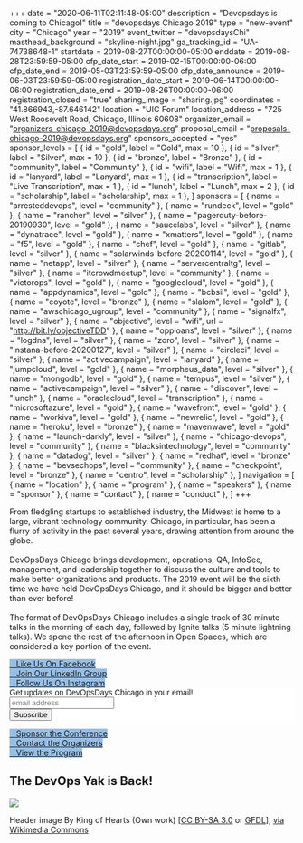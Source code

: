 +++
date = "2020-06-11T02:11:48-05:00"
description = "Devopsdays is coming to Chicago!"
title = "devopsdays Chicago 2019"
type = "new-event"
city = "Chicago"
year = "2019"
event_twitter = "devopsdaysChi"
masthead_background = "skyline-night.jpg"
ga_tracking_id = "UA-74738648-1"
startdate = 2019-08-27T00:00:00-05:00
enddate = 2019-08-28T23:59:59-05:00
cfp_date_start = 2019-02-15T00:00:00-06:00
cfp_date_end = 2019-05-03T23:59:59-05:00
cfp_date_announce = 2019-06-03T23:59:59-05:00
registration_date_start = 2019-06-14T00:00:00-06:00
registration_date_end = 2019-08-26T00:00:00-06:00
registration_closed = "true"
sharing_image = "sharing.jpg"
coordinates = "41.866943,-87.646142"
location = "UIC Forum"
location_address = "725 West Roosevelt Road, Chicago, Illinois 60608"
organizer_email = "organizers-chicago-2019@devopsdays.org"
proposal_email = "proposals-chicago-2019@devopsdays.org"
sponsors_accepted = "yes"
sponsor_levels = [
    { id = "gold", label = "Gold", max = 10 },
    { id = "silver", label = "Silver", max = 10 },
    { id = "bronze", label = "Bronze" },
    { id = "community", label = "Community" },
    { id = "wifi", label = "Wifi", max = 1 },
    { id = "lanyard", label = "Lanyard", max = 1 },
    { id = "transcription", label = "Live Transcription", max = 1 },
    { id = "lunch", label = "Lunch", max = 2 },
    { id = "scholarship", label = "scholarship", max = 1 },
]
sponsors = [
    { name = "arresteddevops", level = "community" },
    { name = "rundeck", level = "gold" },
    { name = "rancher", level = "silver" },
    { name = "pagerduty-before-20190930", level = "gold" },
    { name = "saucelabs", level = "silver" },
    { name = "dynatrace", level = "gold" },
    { name = "xmatters", level = "gold" },
    { name = "f5", level = "gold" },
    { name = "chef", level = "gold" },
    { name = "gitlab", level = "silver" },
    { name = "solarwinds-before-20200114", level = "gold" },
    { name = "netapp", level = "silver" },
    { name = "servercentraltg", level = "silver" },
    { name = "itcrowdmeetup", level = "community" },
    { name = "victorops", level = "gold" },
    { name = "googlecloud", level = "gold" },
    { name = "appdynamics", level = "gold" },
    { name = "bcbsil", level = "gold" },
    { name = "coyote", level = "bronze" },
    { name = "slalom", level = "gold" },
    { name = "awschicago_ugroup", level = "community" },
    { name = "signalfx", level = "silver" },
    { name = "objective", level = "wifi", url = "http://bit.ly/objectiveTDD" },
    { name = "opploans", level = "silver" },
    { name = "logdna", level = "silver" },
    { name = "zoro", level = "silver" },
    { name = "instana-before-20200127", level = "silver" },
    { name = "circleci", level = "silver" },
    { name = "activecampaign", level = "lanyard" },
    { name = "jumpcloud", level = "gold" },
    { name = "morpheus_data", level = "silver" },
    { name = "mongodb", level = "gold" },
    { name = "tempus", level = "silver" },
    { name = "activecampaign", level = "silver" },
    { name = "discover", level = "lunch" },
    { name = "oraclecloud", level = "transcription" },
    { name = "microsoftazure", level = "gold" },
    { name = "wavefront", level = "gold" },
    { name = "workiva", level = "gold" },
    { name = "newrelic", level = "gold" },
    { name = "heroku", level = "bronze" },
    { name = "mavenwave", level = "gold" },
    { name = "launch-darkly", level = "silver" },
    { name = "chicago-devops", level = "community" },
    { name = "blacksintechnology", level = "community" },
    { name = "datadog", level = "silver" },
    { name = "redhat", level = "bronze" },
    { name = "bevsechops", level = "community" },
    { name = "checkpoint", level = "bronze" },
    { name = "centro", level = "scholarship" },
]
navigation = [
    { name = "location" },
    { name = "program" },
    { name = "speakers" },
    { name = "sponsor" },
    { name = "contact" },
    { name = "conduct" },
]
+++
<div class = "row">
  <div class = "col-md-6 push-md-6">

From fledgling startups to established industry, the Midwest is home to a large, vibrant technology community. Chicago, in particular, has been a flurry of activity in the past several years, drawing attention from around the globe.
<br><br>
DevOpsDays Chicago brings development, operations, QA, InfoSec, management, and leadership together to discuss the culture and tools to make better organizations and products. The 2019 event will be the sixth time we have held DevOpsDays Chicago, and it should be bigger and better than ever before!
<br><br>
The format of DevOpsDays Chicago includes a single track of 30 minute talks in the morning of each day, followed by Ignite talks (5 minute lightning talks). We spend the rest of the afternoon in Open Spaces, which are considered a key portion of the event.
<div class = "row">
  <div class = "col-md-12">
  <div class = "row justify-content-center">
    <div class = "d-flex p-2">
      <a class="btn btn-primary btn-block"  style = "margin-top: 10px; margin-bottom: 10px; background-color: #96bfe6; border-color: #96bfe6;" href="https://www.facebook.com/devopsdayschi">
        <i class="fa fa-facebook-square fa-lg"></i>   Like Us On Facebook
      </a>
    </div>
    <div class = "d-flex p-2">
      <a class="btn btn-primary btn-block"  style = "margin-top: 10px; margin-bottom: 10px; background-color: #96bfe6; border-color: #96bfe6;" href="https://www.linkedin.com/groups/7052023/">
        <i class="fa fa-linkedin-square fa-lg"></i>   Join Our LinkedIn Group
      </a>
    </div>
    <div class = "d-flex p-2">
      <a class="btn btn-primary btn-block"  style = "margin-top: 10px; margin-bottom: 10px; background-color: #96bfe6; border-color: #96bfe6;" href="https://www.instagram.com/devopsdayschi/">
        <i class="fa fa-instagram fa-lg"></i>   Follow Us On Instagram
      </a>
    </div>
    </div>
    <div class = "row">
  <div class = "col-md-6">
  
<!-- Begin Mailchimp Signup Form -->
<link href="//cdn-images.mailchimp.com/embedcode/slim-10_7.css" rel="stylesheet" type="text/css">
<style type="text/css">
	#mc_embed_signup{background:#fff; clear:left; font:14px Helvetica,Arial,sans-serif; }
	/* Add your own Mailchimp form style overrides in your site stylesheet or in this style block.
	   We recommend moving this block and the preceding CSS link to the HEAD of your HTML file. */
</style>
<div id="mc_embed_signup">
<form action="https://devopsdays.us17.list-manage.com/subscribe/post?u=73fa675560db334c7a7c193b4&id=f0b1752604" method="post" id="mc-embedded-subscribe-form" name="mc-embedded-subscribe-form" class="validate" target="_blank" novalidate>
    <div id="mc_embed_signup_scroll">
	<label for="mce-EMAIL">Get updates on DevOpsDays Chicago in your email!</label>
	<input type="email" value="" name="EMAIL" class="email" id="mce-EMAIL" placeholder="email address" required>
    <!-- real people should not fill this in and expect good things - do not remove this or risk form bot signups-->
    <div style="position: absolute; left: -5000px;" aria-hidden="true"><input type="text" name="b_73fa675560db334c7a7c193b4_f0b1752604" tabindex="-1" value=""></div>
    <div class="clear"><input type="submit" value="Subscribe" name="subscribe" id="mc-embedded-subscribe" class="button"></div>
    </div>
</form>

</div>

<!--End mc_embed_signup-->
  </div>
</div>
  </div>
</div> 

  </div>
  <div class = "col-md-6 pull-md-6">
    <div class = "row"><!-- begin a content element -->
      <div class = "col-md-12">
      <div class = "row justify-content-center">
        <div class = "d-flex p-2">
          <a class="btn btn-primary btn-block"  style = "margin-top: 10px; margin-bottom: 10px; background-color: #96bfe6; border-color: #96bfe6;" href="/events/2019/chicago/sponsor">
            <i class="fa fa-money fa-lg"></i>   Sponsor the Conference
          </a>
        </div>
        <div class = "d-flex p-2">
          <a class="btn btn-primary btn-block"  style = "margin-top: 10px; margin-bottom: 10px; background-color: #96bfe6; border-color: #96bfe6;" href="/events/2019/chicago/contact">
            <i class="fa fa-envelope-o fa-lg"></i>   Contact the Organizers
          </a>
        </div>
        </div>
      </div>
    </div> <!-- end a content element -->
        <div class = "row"><!-- begin a content element -->
      <div class = "col-md-12">
      <div class = "row justify-content-center">
        <div class = "d-flex p-2">
          <a class="btn btn-primary btn-block"  style = "margin-top: 10px; margin-bottom: 10px; background-color: #96bfe6; border-color: #96bfe6;" href="/events/2019/chicago/program">
            <i class="fa fa-book fa-lg"></i>   View the Program
          </a>
        </div>
        </div>
      </div>
    </div> <!-- end a content element -->
<h2>The DevOps Yak is Back!</h2>
<img src = "/events/2019/chicago/yak.png" class = "img-fluid">

  </div>

</div>

<p class="font-italic">Header image By King of Hearts (Own work) [<a href="http://creativecommons.org/licenses/by-sa/3.0">CC BY-SA 3.0</a> or <a href="http://www.gnu.org/copyleft/fdl.html">GFDL</a>], <a href="https://commons.wikimedia.org/wiki/File%3AChicago_from_North_Avenue_Beach_June_2015_panorama_2.jpg">via Wikimedia Commons</a></p>
